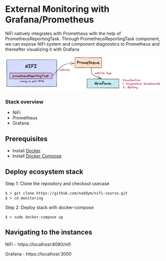 # External Monitoring with Grafana/Prometheus

NiFi natively integrates with Prometheus with the help of PrometheusReportingTask. Through PrometheusReportingTask component, we can expose NiFi system and component diagnostics to Prometheus and thereafter visualizing it with Grafana

![Design](./img/design.png)

### Stack overview

* NiFi
* Prometheus
* Grafana

## Prerequisites
* Install [Docker](https://www.docker.com/)
* Install [Docker Compose](https://docs.docker.com/compose/install/)

## Deploy ecosystem stack

Step 1: Clone the repository and checkout usecase

```shell
$ > git clone https://github.com/naddym/nifi-course.git
$ > cd monitoring
```

Step 2: Deploy stack with docker-compose

```shell
$ > sudo docker-compose up
```

## Navigating to the instances

NiFi - https://localhost:8080/nifi

Grafana - https://localhost:3000

